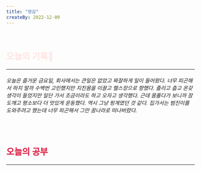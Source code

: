 ```yaml
---
title: "영감"
createBy: 2022-12-09
---
```



<br>

<h2 style="font-size:23px; color:#ffe4e1">오늘의 기록🚀</h2>

---
<h6>
오늘은 즐거운 금요일, 회사에서는 큰일은 없었고 짜잘하게 일이 들어왔다. 너무 피곤해서 하지 말까 수백번 고민했지만 지친몸을 이끌고 헬스장으로 향했다. 졸리고 춥고 온갖 생각이 들었지만 일단 가서 조금이라도 하고 오자고 생각했다. 근데 몸풀다가 보니까 잠도깨고 평소보다 더 맛있게 운동했다. 역시 그냥 핑계였던 것 같다. 집가서는 범진이를 도와주려고 했는데 너무 피곤해서 그만 꿈나라로 떠나버렸다.
</h6>
<br>
<h6>

</h6>

<h2 style="font-size:23px; color:#dc143c">오늘의 공부</h2>

--- 
#### 
#### 



<Comment />